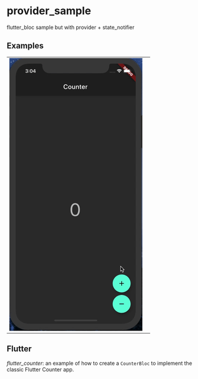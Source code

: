 # provider_sample

flutter_bloc sample but with provider + state_notifier

## Examples
|||
|---|---|
| ![](/demo/counter_app.gif) ||

## Flutter
*flutter_counter*: an example of how to create a `CounterBloc` to implement the classic Flutter Counter app.